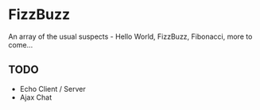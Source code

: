 FizzBuzz
========

An array of the usual suspects - Hello World, FizzBuzz, Fibonacci, more to come...

TODO
----
  * Echo Client / Server
  * Ajax Chat
